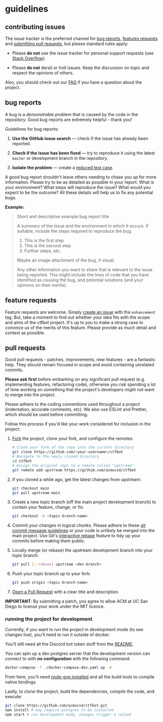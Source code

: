 
# guidelines

## contributing issues
The issue tracker is the preferred channel for [bug reports](#bug-reports),
[features requests](#feature-requests) and [submitting pull requests](#pull-requests),
but please standard rules apply:

* Please **do not** use the issue tracker for personal support requests (use
  [Stack Overflow](http://stackoverflow.com)).

* Please **do not** derail or troll issues. Keep the discussion on topic and
  respect the opinions of others.

Also, you should check out our [FAQ](FAQ.md) if you have a question about the project.

## bug reports

A bug is a _demonstrable problem_ that is caused by the code in the repository.
Good bug reports are extremely helpful - thank you!

Guidelines for bug reports:

1. **Use the GitHub issue search** &mdash; check if the issue has already been
   reported.

2. **Check if the issue has been fixed** &mdash; try to reproduce it using the
   latest `master` or development branch in the repository.

3. **Isolate the problem** &mdash; create a [reduced test
   case](http://css-tricks.com/reduced-test-cases/).

A good bug report shouldn't leave others needing to chase you up for more
information. Please try to be as detailed as possible in your report. What is
your environment? What steps will reproduce the issue? What would you expect to be the outcome?
All these details will help us to fix any potential bugs.

**Example:**

> Short and descriptive example bug report title
>
> A summary of the issue and the environment in which it occurs. If
> suitable, include the steps required to reproduce the bug.
>
> 1. This is the first step
> 2. This is the second step
> 3. Further steps, etc.
>
> Maybe an image attachment of the bug, if visual.
> 
> Any other information you want to share that is relevant to the issue being
> reported. This might include the lines of code that you have identified as
> causing the bug, and potential solutions (and your opinions on their
> merits).


## feature requests

Feature requests are welcome. Simply [create an issue](https://github.com/acmucsd/ctfbot/issues/new) with the `enhancement` tag. But, take a moment to find out whether your idea
fits with the scope and aims of the ctfbot project. It's up to *you* to make a strong
case to convince us of the merits of this feature. Please
provide as much detail and context as possible.



## pull requests

Good pull requests - patches, improvements, new features - are a fantastic
help. They should remain focused in scope and avoid containing unrelated
commits.

**Please ask first** before embarking on any significant pull request (e.g.
implementing features, refactoring code),
otherwise you risk spending a lot of time working on something that the
project's developers might not want to merge into the project.

Please adhere to the coding conventions used throughout a project (indentation,
accurate comments, etc). We also use ESLint and Prettier, which should be used before committing.

Follow this process if you'd like your work considered for inclusion in the
project:

1. [Fork](http://help.github.com/fork-a-repo/) the project, clone your fork,
   and configure the remotes:

   ```bash
   # Clone your fork of the repo into the current directory
   git clone https://github.com/<your-username>/ctfbot
   # Navigate to the newly cloned directory
   cd ctfbot
   # Assign the original repo to a remote called "upstream"
   git remote add upstream https://github.com/acmucsd/ctfbot
   ```

2. If you cloned a while ago, get the latest changes from upstream:

   ```bash
   git checkout main
   git pull upstream main
   ```

3. Create a new topic branch (off the main project development branch) to
   contain your feature, change, or fix:

   ```bash
   git checkout -b <topic-branch-name>
   ```

4. Commit your changes in logical chunks. Please adhere to these [git commit
   message guidelines](http://tbaggery.com/2008/04/19/a-note-about-git-commit-messages.html)
   or your code is unlikely be merged into the main project. Use Git's
   [interactive rebase](https://help.github.com/articles/interactive-rebase)
   feature to tidy up your commits before making them public.

5. Locally merge (or rebase) the upstream development branch into your topic branch:

   ```bash
   git pull [--rebase] upstream <dev-branch>
   ```

6. Push your topic branch up to your fork:

   ```bash
   git push origin <topic-branch-name>
   ```

7. [Open a Pull Request](https://help.github.com/articles/using-pull-requests/)
   with a clear title and description.

**IMPORTANT**: By submitting a patch, you agree to allow ACM at UC San Diego to
license your work under the MIT licence.

### running the project for development

Currently, if you want to run the project in development mode (to see changes live), you'll need to run it outside of docker.

You'll still need all the Discord bot token stuff from the [README](./README.md).

You can spin up a dev postgres server that the development version can connect to with **no configuration**
with the following command:

```bash
docker-compose -f ./docker-compose.dev.yaml up -d
```

From here, you'll need [node-gyp installed](https://github.com/nodejs/node-gyp#installation) and all the build tools to compile native bindings.

Lastly, to clone the project, build the dependencies, compile the code, and execute:

```bash
git clone https://github.com/acmucsd/ctfbot.git
npm install # may require postgres to be installed
npm start # run development mode, changes trigger a reload
```